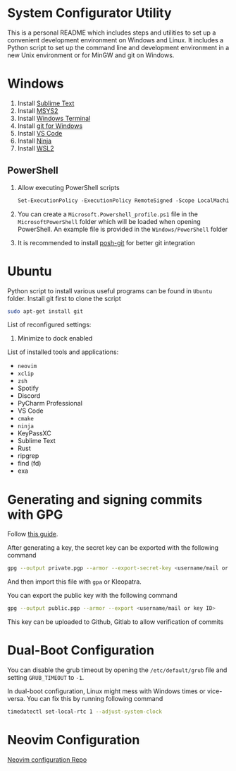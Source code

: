 # System Configurator Utility

This is a personal README which includes steps and utilities to set up a convenient development
environment on Windows and Linux. It includes a Python script to set up the command line and
development environment in a new Unix environment or for MinGW and git on Windows.

# Windows

1. Install [Sublime Text](https://www.sublimetext.com/)
2. Install [MSYS2](https://www.msys2.org/)
3. Install [Windows Terminal](https://www.microsoft.com/de-de/p/windows-terminal/9n0dx20hk701?rtc=1&activetab=pivot:overviewtab)
4. Install [git for Windows](https://git-scm.com/download/win)
5. Install [VS Code](https://code.visualstudio.com/)
6. Install [Ninja](https://ninja-build.org/)
7. Install [WSL2](https://docs.microsoft.com/en-us/windows/wsl/install-win10)

## PowerShell

1. Allow executing PowerShell scripts
   ```ps
   Set-ExecutionPolicy -ExecutionPolicy RemoteSigned -Scope LocalMachine
   ```

2. You can create a `Microsoft.Powershell_profile.ps1` file in the `MicrosoftPowerShell`
   folder which will be loaded when opening PowerShell. An example file is provided in the
   `Windows/PowerShell` folder

3. It is recommended to install [posh-git](https://github.com/dahlbyk/posh-git) for better
   git integration

# Ubuntu

Python script to install various useful programs can be found in `Ubuntu` folder.
Install git first to clone the script

```sh
sudo apt-get install git
```

List of reconfigured settings:

1. Minimize to dock enabled

List of installed tools and applications:

- `neovim`
- `xclip`
- `zsh`
- Spotify
- Discord
- PyCharm Professional
- VS Code
- `cmake`
- `ninja`
- KeyPassXC
- Sublime Text
- Rust
- ripgrep
- find (fd)
- exa

# Generating and signing commits with GPG

Follow [this guide](https://git-scm.com/book/en/v2/Git-Tools-Signing-Your-Work).

After generating a key, the secret key can be exported with the following command

```sh
gpg --output private.pgp --armor --export-secret-key <username/mail or key ID>
```

And then import this file with `gpa` or Kleopatra.

You can export the public key with the following command

```sh
gpg --output public.pgp --armor --export <username/mail or key ID>
```

This key can be uploaded to Github, Gitlab to allow verification of commits

# Dual-Boot Configuration

You can disable the grub timeout by opening the `/etc/default/grub` file and setting
`GRUB_TIMEOUT` to `-1`.

In dual-boot configuration, Linux might mess with Windows times or vice-versa. You can fix this
by running following command

```sh
timedatectl set-local-rtc 1 --adjust-system-clock
```

# Neovim Configuration

[Neovim configuration Repo](https://github.com/robamu/nvim-cfg)

